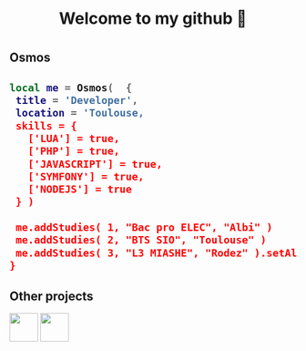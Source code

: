 <h1 align="center"> Welcome to my github 👋 <h1>
<h2> Osmos <h2>

 ```lua
 local me = Osmos(  {
  title = 'Developer',
  location = 'Toulouse,
  skills = {
    ['LUA'] = true,
    ['PHP'] = true,
    ['JAVASCRIPT'] = true,
    ['SYMFONY'] = true,
    ['NODEJS'] = true
  } )
  
  me.addStudies( 1, "Bac pro ELEC", "Albi" )
  me.addStudies( 2, "BTS SIO", "Toulouse" )
  me.addStudies( 3, "L3 MIASHE", "Rodez" ).setAlternance( true )
}
```

<h2>Other projects </h2>
<a href="https://steamcommunity.com/id/ThePsyca/myworkshopfiles/"> <img width="50" height ="50" src="https://upload.wikimedia.org/wikipedia/commons/thumb/8/83/Steam_icon_logo.svg/1024px-Steam_icon_logo.svg.png" ></a> 
<a href="https://www.gmodstore.com/market/view/7267"><img width="50" height ="50"  src="https://upload.wikimedia.org/wikipedia/commons/thumb/9/97/Garry%27s_Mod_logo.svg/langfr-260px-Garry%27s_Mod_logo.svg.png"></a>
